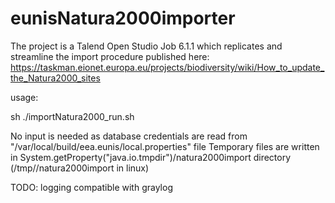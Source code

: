 # eunisNatura2000importer

The project is a Talend Open Studio Job 6.1.1 which replicates and streamline the import procedure published here:
https://taskman.eionet.europa.eu/projects/biodiversity/wiki/How_to_update_the_Natura2000_sites

usage:

sh ./importNatura2000_run.sh

No input is needed as database credentials are read from "/var/local/build/eea.eunis/local.properties" file
Temporary files are written in System.getProperty("java.io.tmpdir")/natura2000import directory (/tmp//natura2000import in linux)

TODO: logging compatible with graylog
